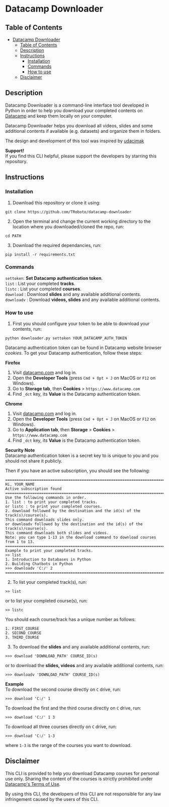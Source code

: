 # Datacamp Downloader

## Table of Contents
- [Datacamp Downloader](#datacamp-downloader)
  - [Table of Contents](#table-of-contents)
  - [Description](#description)
  - [Instructions](#instructions)
    - [Installation](#installation)
    - [Commands](#commands)
    - [How to use](#how-to-use)
  - [Disclaimer](#disclaimer)

## Description
Datacamp Downloader is a command-line interface tool developed in Python
in order to help you download your completed contents on [Datacamp](https://datacamp.com) 
and keep them locally on your computer.  

Datacamp Downloader helps you download all videos, slides and some additional
contents if available (e.g. datasets) and organize them in folders.

The design and development of this tool was inspired by [udacimak](https://github.com/udacimak/udacimak)

**Support!**  
If you find this CLI helpful, please support the developers by starring this repository.

## Instructions

### Installation
1. Download this repository or clone it using:
```
git clone https://github.com/TRoboto/datacamp-downloader
```
2. Open the terminal and change the current working directory to the location where you downloaded/cloned the repo, run:
```
cd PATH
```
3. Download the required dependancies, run:
```
pip install -r requirements.txt
```
### Commands
`settoken`: **Set Datacamp authentication token**.  
`list` : List your completed **tracks**.  
`listc` : List your completed **courses**.  
`download` : Download **slides** and any available additional contents.  
`downloadv` : Download **videos, slides** and any available additional contents.

### How to use
1. First you should configure your token to be able to download your contents, run:
```
python downloader.py settoken YOUR_DATACAMP_AUTH_TOKEN
```
Datacamp authentication token can be found in Datacamp website browser _cookies_. 
To get your Datacamp authentication, follow these steps:

**Firefox**  
  1. Visit [datacamp.com](https://datacamp.com) and log in.  
  2. Open the **Developer Tools** (press `Cmd + Opt + J` on MacOS or `F12` on Windows).  
  3. Go to **Storage tab**, then **Cookies** > `https://www.datacamp.com`  
  4. Find `_dct` key, its **Value** is the Datacamp authentication token.

**Chrome**  
  1. Visit [datacamp.com](https://datacamp.com) and log in.  
  2. Open the **Developer Tools** (press `Cmd + Opt + J` on MacOS or `F12` on Windows).  
  3. Go to **Application tab**, then **Storage** > **Cookies** > `https://www.datacamp.com`  
  4. Find `_dct` key, its **Value** is the Datacamp authentication token.

**Security Note**  
Datacamp authentication token is a secret key to is unique to you and you should not share it publicly.

Then if you have an active subscription, you should see the following:
```
====================================================================================================
Hi, YOUR_NAME
Active subscription found
====================================================================================================
Use the following commands in order.
1. list : to print your completed tracks.
or listc : to print your completed courses.
2. download followed by the destination and the id(s) of the track(s)/course(s).
This command downloads slides only.
or downloadv followed by the destination and the id(s) of the track(s)/course(s).
This command downloads both slides and videos.
Note: you can type 1-13 in the download command to download courses from 1 to 13.
====================================================================================================
Example to print your completed tracks.
>> list
1. Introduction to Databases in Python
2. Building Chatbots in Python
>>> downloadv 'C:/' 2
====================================================================================================
```
2. To list your completed track(s), run:
```
>> list
```
or to list your completed course(s), run:
```
>> listc
```
You should each course/track has a unique number as follows:
```
1. FIRST_COURSE
2. SECOND_COURSE
3. THIRD_COURSE
```
3. To download the **slides** and any available additional contents, run:
```
>>> download 'DOWNLOAD_PATH' COURSE_ID(s)
```
or to download the **slides, videos** and any available additional contents, run:
```
>>> downloadv 'DOWNLOAD_PATH' COURSE_ID(s)
```

**Example**  
To download the second course directly on `C` drive, run:
```
>>> download 'C:/' 1
```
To download the first and the third course directly on `C` drive, run:
```
>>> download 'C:/' 1 3
```
To download all three courses directly on `C` drive, run:
```
>>> download 'C:/' 1-3
```
where `1-3` is the range of the courses you want to download.

## Disclaimer
This CLI is provided to help you download Datacamp courses for personal use only. Sharing the content of the courses is strictly prohibited under [Datacamp's Terms of Use](https://www.datacamp.com/terms-of-use/).

By using this CLI, the developers of this CLI are not responsible for any law infringement caused by the users of this CLI.
